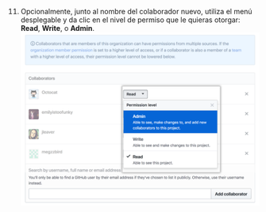 11. Opcionalmente, junto al nombre del colaborador nuevo, utiliza el menú desplegable y da clic en el nivel de permiso que le quieras otorgar: **Read**, **Write**, o **Admin**. ![Menú desplegable de permisos de colaborador con opciones read, write y admin](/assets/images/help/projects/org-project-collaborators-choose-permissions.png)

